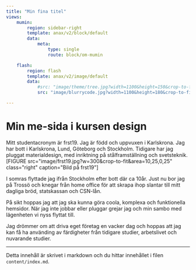 ```yaml
---
title: "Min fina titel"
views:
    mumin:
        region: sidebar-right
        template: anax/v2/block/default
        data:
            meta:
                type: single
                route: block/om-mumin

    flash:
        region: flash
        template: anax/v2/image/default
        data:
            #src: "image/theme/tree.jpg?width=1100&height=150&crop-to-fit&area=0,0,30,0"
            src: "image/blurrycode.jpg?width=1100&height=180&crop-to-fit&area=0,0,30,0"

---
```

Min me-sida i kursen design
=========================
Mitt studentacronym är frst19. Jag är född och uppvuxen i Karlskrona. Jag har bott i Karlskrona, Lund, Göteborg och Stockholm. Tidigare har jag pluggat materialdesign, med inriktning på stålframställning och svetsteknik.
[FIGURE src="image/frst19.jpg?w=300&crop-to-fit&area=10,25,0,25" class="right" caption="Bild på frst19"]

I somras flyttade jag ifrån Stockholm efter bott där ca 10år. Just nu bor jag på Trossö och knegar från home office för att skrapa ihop slantar till mitt dagliga bröd, statskassan och CSN-lån.

På sikt hoppas jag att jag ska kunna göra coola, komplexa och funktionella hemsidor.
När jag inte jobbar eller pluggar grejar jag och min sambo med lägenheten vi nyss flyttat till.

Jag drömmer om att driva eget företag en vacker dag och hoppas att jag kan få ha använding av färdigheter från tidigare studier, arbetslivet och nuvarande studier.

* * *
Detta innehåll är skrivet i markdown och du hittar innehållet i filen `content/index.md`.

